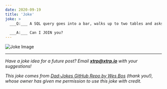 ```yaml
---
date: 2020-09-19
title: 'Joke'
joke: >
  ___Q:___ A SQL query goes into a bar, walks up to two tables and asks:
  
  ___A:___ Can I JOIN you?
---
```


![Joke Image](https://private.xtrp.io/projects/DailyDeveloperJokes/public_image_server/images/5e1258e619778.png)

---
*Have a joke idea for a future post? Email **[xtrp@xtrp.io](mailto:xtrp@xtrp.io)** with your suggestions!*

*This joke comes from [Dad-Jokes GitHub Repo by Wes Bos](https://github.com/wesbos/dad-jokes) (thank you!), whose owner has given me permission to use this joke with credit.*

<!-- 
Joke text:
**Q:** A SQL query goes into a bar, walks up to two tables and asks:

**A:** Can I JOIN you?
 -->

